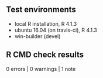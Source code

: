 ## Test environments
* local R installation, R 4.1.3
* ubuntu 16.04 (on travis-ci), R 4.1.3
* win-builder (devel)

## R CMD check results

0 errors | 0 warnings | 1 note
